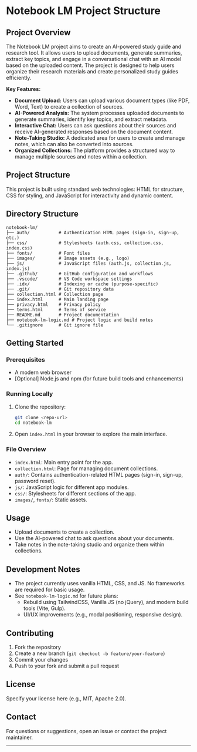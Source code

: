 <!-- README.md -->

# Notebook LM Project Structure

## Project Overview

The Notebook LM project aims to create an AI-powered study guide and research tool. It allows users to upload documents, generate summaries, extract key topics, and engage in a conversational chat with an AI model based on the uploaded content. The project is designed to help users organize their research materials and create personalized study guides efficiently.

**Key Features:**

- **Document Upload:** Users can upload various document types (like PDF, Word, Text) to create a collection of sources.
- **AI-Powered Analysis:** The system processes uploaded documents to generate summaries, identify key topics, and extract metadata.
- **Interactive Chat:** Users can ask questions about their sources and receive AI-generated responses based on the document content.
- **Note-Taking Studio:** A dedicated area for users to create and manage notes, which can also be converted into sources.
- **Organized Collections:** The platform provides a structured way to manage multiple sources and notes within a collection.

## Project Structure

This project is built using standard web technologies: HTML for structure, CSS for styling, and JavaScript for interactivity and dynamic content.

## Directory Structure

```
notebook-lm/
├── auth/           # Authentication HTML pages (sign-in, sign-up, etc.)
├── css/            # Stylesheets (auth.css, collection.css, index.css)
├── fonts/          # Font files
├── images/         # Image assets (e.g., logo)
├── js/             # JavaScript files (auth.js, collection.js, index.js)
├── .github/        # GitHub configuration and workflows
├── .vscode/        # VS Code workspace settings
├── .idx/           # Indexing or cache (purpose-specific)
├── .git/           # Git repository data
├── collection.html # Collection page
├── index.html      # Main landing page
├── privacy.html    # Privacy policy
├── terms.html      # Terms of service
├── README.md       # Project documentation
├── notebook-lm-logic.md # Project logic and build notes
└── .gitignore      # Git ignore file
```

## Getting Started

### Prerequisites
- A modern web browser
- [Optional] Node.js and npm (for future build tools and enhancements)

### Running Locally
1. Clone the repository:
   ```bash
   git clone <repo-url>
   cd notebook-lm
   ```
2. Open `index.html` in your browser to explore the main interface.

### File Overview
- `index.html`: Main entry point for the app.
- `collection.html`: Page for managing document collections.
- `auth/`: Contains authentication-related HTML pages (sign-in, sign-up, password reset).
- `js/`: JavaScript logic for different app modules.
- `css/`: Stylesheets for different sections of the app.
- `images/`, `fonts/`: Static assets.

## Usage
- Upload documents to create a collection.
- Use the AI-powered chat to ask questions about your documents.
- Take notes in the note-taking studio and organize them within collections.

## Development Notes
- The project currently uses vanilla HTML, CSS, and JS. No frameworks are required for basic usage.
- See `notebook-lm-logic.md` for future plans:
  - Rebuild using TailwindCSS, Vanilla JS (no jQuery), and modern build tools (Vite, Gulp).
  - UI/UX improvements (e.g., modal positioning, responsive design).

## Contributing
1. Fork the repository
2. Create a new branch (`git checkout -b feature/your-feature`)
3. Commit your changes
4. Push to your fork and submit a pull request

## License
Specify your license here (e.g., MIT, Apache 2.0).

## Contact
For questions or suggestions, open an issue or contact the project maintainer.

---
